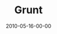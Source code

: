 ---
layout: message
category: message
series: "Lavish"
title: "Grunt"
date: 2010-05-16-00-00
message_id: 620
program: "http://s3.amazonaws.com/crossroads-media/media/legacy/documents/05_15-16_10Program.pdf"
description: "Brian Tome discusses how we sometimes need to put ourselves in a place to receive God's grace."
video: "https://s3.amazonaws.com/crossroadsvideomessages/051510_Service_10AM_final.mp4"
video-duration: "39:21"
video-image: "http://s3.amazonaws.com/crossroads-media/images/legacy/content/051510_still.jpg"
audio: "http://s3.amazonaws.com/crossroadsaudiomessages/Lavish2.mp3"
audio-duration: "39:21"
explicit: false
---